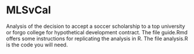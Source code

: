 # MLSvCal
Analysis of the decision to accept a soccer scholarship to a top university or forgo college for hypothetical development contract. The file guide.Rmd offers some instructions for replicating the analysis in R.  The file analysis.R is the code you will need.
